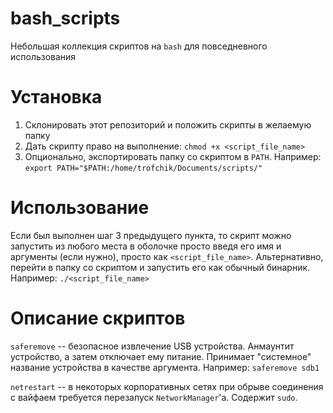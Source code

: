 # bash_scripts
Небольшая коллекция скриптов на `bash` для повседневного использования

# Установка
1. Склонировать этот репозиторий и положить скрипты в желаемую папку
2. Дать скрипту право на выполнение:
   `chmod +x <script_file_name>`
3. Опционально, экспортировать папку со скриптом в `PATH`. 
   Например: `export PATH="$PATH:/home/trofchik/Documents/scripts/"`
   
# Использование 
Если был выполнен шаг 3 предыдущего пункта, то скрипт можно запустить из любого места в оболочке просто введя его имя и аргументы (если нужно), просто как `<script_file_name>`.
Альтернативно, перейти в папку со скриптом и запустить его как обычный бинарник. 
Например: `./<script_file_name>`

# Описание скриптов
`saferemove` -- безопасное извлечение USB устройства. Анмаунтит устройство, а затем отключает ему питание. Принимает "системное" название устройства в качестве аргумента. 
Например: `saferemove sdb1`

`netrestart` -- в некоторых корпоративных сетях при обрыве соединения с вайфаем требуется перезапуск `NetworkManager`'а. Содержит `sudo`. 
